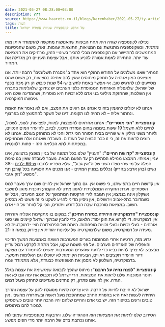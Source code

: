```yaml
---
date: 2021-05-27 08:28:00+03:00
description: ???
source: https://www.haaretz.co.il/blogs/karenhaber/2021-05-27/ty-article/0000017f-f900-d2d5-a9ff-f98c68370000
tags: דעות
title: על ארבע קונספציות שגויות עומדת ישראל
---
```


נפילה לקונספציה שגויה היא אחת הבעיות שהאנושות מתקשה להתמודד איתן מאז ומתמיד. וכשקונספציה מתנגשת עם המציאות, התוצאות עגומות. זאת, משום שהניסיונות המתמשכים להתיישר עם הקונספציה מבלי להכיר בשינויי הזמן, מרחיקים את המציאות עוד יותר. החתירה לאמת אמורה להניע אותנו, אבל עצימת העיניים רק מגדילה את המחיר. 

המחיר שאנו משלמים על החודש החולף הוא אחד ב"מסגרת תשלומים" רחבה יותר. אנו מוציאים המון אנרגיה על תחזוק מיתוסים שאין להם אחיזה במציאות, רק משום שהם מסייעים לנו להרגיש טוב. אי-אפשר באמת לחשוב ש-54 שנות כיבוש הן רק מכה בכנף של ישראל; שלאפליה האזרחית הממוסדת כלפי הערבים יש צידוק; שלאלימות בחברה אין השלכות; שהחזקת מיליוני בני אדם ללא זכויות היא מוסרית; ושהמדינה שלנו היא איכשהו דמוקרטיה. 

אנחנו לא יכולים להאמין בזה כי אנחנו גם רואים את המצב, ואם לא נאמר את האמת ונחתור אליה – לא תהיה לנו תקומה. דינו של השקר להתפוצץ לנו בפרצוף. 

**קונספציית "הכי מוסריים"**: אנחנו אחראים להפצצות, למוות, לפציעות, לעוני, לשכול, לחיים ללא חשמל 19 שעות ביממה בחום המזרח תיכוני, לביוב, להיעדר המים הנקיים, וליותר משני מיליון איש שחיים בבית הסוהר הכי גדול והכי לא מתוחזק בעולם. אנחנו לא רוצים לראות את זה, כי זו כבר הבעיה של העזתים. העובדה שאנחנו אלה שמחזיקים במפתחות לתא הכליאה הזה - פחות רלוונטית. 

**קונספציית "קדושת החיים":** "העניין" שלנו בכל תמונה של בניין מופצץ ברצועה, אינו עניין אמיתי. המבצע ממילא הסתיים רק עד הפעם הבאה. מעבר לעובדה שאין בנו טיפת חמלה על מי שחי מצדו השני של ה"אין גבול", שלא מפריע לרובנו [ש-66 ילדים](/blogs/yakisagi/2021-05-26/ty-article/0000017f-f8fe-d044-adff-fbff58220000) ו-38 נשים (בהן ארבע בהריון) נכללים במניין המתים - אנו מכנים את הפגיעה בכל קורבן חף מפשע "נזק אגבי". 

אין קדושת חיים בתפישתנו, כי פשוט אין. גם בתוך ישראל אין לחיים שום ערך מעבר למס השפתיים. ועדת החקירה הממלכתית לאסון מירון לא הוקמה; תוכנית מיגון לתושבי אשקלון אינה בנמצא; אין תגובה לירי הרקטות המתמשך על הנגב המערבי, אבל יש כשמדובר בתל-אביב וירושלים; אין ניסיון מדיני להגיע לשקט כי זה פשוט לא מספיק חשוב. במציאות מורכבת שבה הכל דורש ויתורים, הכי קל לוותר על חיי אדם. 

**קונספציית "הדמוקרטיה היחידה במזרח התיכון":** במקום בו מתקיימת אפליה אזרחית אין דמוקרטיה. די לקרוא את חוק יסוד: הלאום, כדי להבין שבתוך ישראל קיימים שני סוגי אזרחים - בעלי זכויות ובעלי זכויות מופחתות. היותה של הפרוצדורה חצי -דמוקרטית לא מעידה על דמוקרטיה, משום שלדמוקרטיה של עליונות יהודית אין צידוק במאה ה-21. 

גרוע מזה, הרגיעה אחרי המהומות בערים המעורבות הושגה באמצעות המשך הדיכוי והאפליה של האזרחים הערבים. על פני השטח שקט, אבל מתחת לקרקע הכול עדיין מבעבע. לא צריך להיות נביא כדי לדעת שהערים המעורבות ימשיכו להתמודד עם מצוקת דיור והיעדר תקציבים ראויים, הבעיות הקיימות לא יטופלו וגם האלימות תימשך. בדמוקרטיה, השלטון לא מסמן את האופוזיציה כבוגדת, אלא מתמודד עמה. 

**קונספציית "לנצח נחיה על חרבנו":** מיתוס שהפך לנבואה שמגשימה את עצמה בגלל חוסר המוכנות שלנו לראות את המציאות. הרי ישראל לא תכבוש את עזה וגם לא את הגדה. אין לה שום פתרון, רק פחדנים מעדיפים לתחזק מעגל דמים. 

ישראל לא חייבת לחיות על חרבה. היא צריכה להיות מסוגלת להגן על עצמה והדרך היחידה לעשות זאת היא בהסרת החרב שמתהפכת מעל ראשה ובשחרורה מהשבי. אין טובים ורעים בסיפור הזה. יש בני אדם והחיים שלהם יהיו הרבה יותר טובים כשיפסיקו למכור להם מיתוסים. 

הסירוב שלנו לראות את המציאות הוא הטרגדיה שלנו. והדבקות בקונספציות שמובילות אותנו נכתבת בדם של הרבה יותר מדי חפים מפשע.